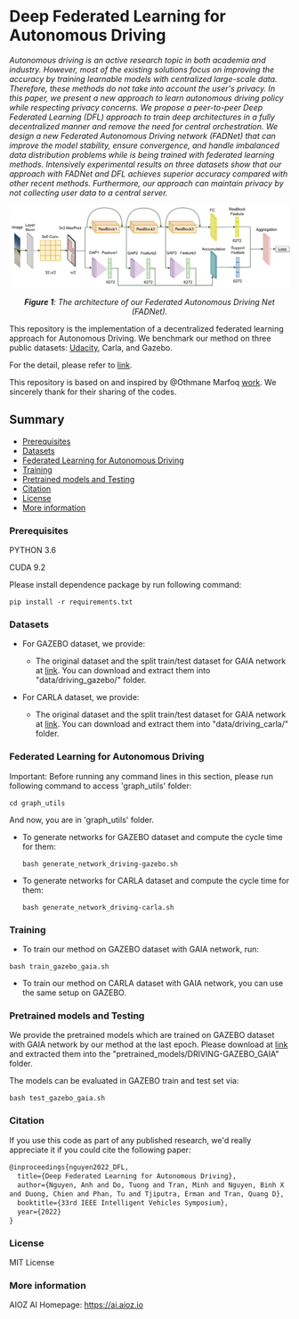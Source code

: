 # Deep Federated Learning for Autonomous Driving

*Autonomous driving is an active research topic in both academia and industry. However, most of the existing solutions focus on improving the accuracy by training learnable models with centralized large-scale data. Therefore, these methods do not take into account the user's privacy. In this paper, we present a new approach to learn autonomous driving policy while respecting privacy concerns. We propose a peer-to-peer Deep Federated Learning (DFL) approach to train deep architectures in a fully decentralized manner and remove the need for central orchestration. We design a new Federated Autonomous Driving network (FADNet) that can improve the model stability, ensure convergence, and handle imbalanced data distribution problems while is being trained with federated learning methods. Intensively experimental results on three datasets show that our approach with FADNet and DFL achieves superior accuracy compared with other recent methods. Furthermore, our approach can maintain privacy by not collecting user data to a central server.*

![Fig-1](misc/FADNet.png)
*<center>**Figure 1**: The architecture of our Federated Autonomous Driving Net (FADNet).</center>*

This repository is the implementation of a decentralized federated learning approach for Autonomous Driving. We benchmark our method on three public datasets: [Udacity](https://www.udacity.com/self-driving-car), Carla, and Gazebo.

For the detail, please refer to [link](https://arxiv.org/abs/2110.05754). 

This repository is based on and inspired by @Othmane Marfoq [work](https://github.com/omarfoq/communication-in-cross-silo-fl). We sincerely thank for their sharing of the codes.

## Summary

* [Prerequisites](#prerequisites)
* [Datasets](#datasets)
* [Federated Learning for Autonomous Driving](#federated-learning-for-autonomous-driving)
* [Training](#training)
* [Pretrained models and Testing](#pretrained-models-and-testing)
* [Citation](#citation)
* [License](#license)
* [More information](#more-information)

### Prerequisites

PYTHON 3.6

CUDA 9.2

Please install dependence package by run following command:
```
pip install -r requirements.txt
```

### Datasets

* For GAZEBO dataset, we provide:
    * The original dataset and the split train/test dataset for GAIA network at [link](https://vision.aioz.io/f/79afffd7fc444ba9ba0d/?dl=1). You can download and extract them into "data/driving_gazebo/" folder.

* For CARLA dataset, we provide:
    * The original dataset and the split train/test dataset for GAIA network at [link](https://vision.aioz.io/f/9091c519b3904a4695ab/?dl=1). You can download and extract them into "data/driving_carla/" folder.

### Federated Learning for Autonomous Driving

Important: Before running any command lines in this section, please run following command to access 'graph_utils' folder:
```
cd graph_utils
```
And now, you are in 'graph_utils' folder.
* To generate networks for GAZEBO dataset and compute the cycle time for them:
    ```
    bash generate_network_driving-gazebo.sh
    ```

* To generate networks for CARLA dataset and compute the cycle time for them:
    ```
    bash generate_network_driving-carla.sh
    ```

### Training

* To train our method on GAZEBO dataset with GAIA network, run:

```
bash train_gazebo_gaia.sh
```

* To train our method on CARLA dataset with GAIA network, you can use the same setup on GAZEBO.

### Pretrained models and Testing

We provide the pretrained models which are trained on GAZEBO dataset with GAIA network by our method at the last epoch. Please download at [link](https://vision.aioz.io/f/80fec6916dae4e34a397/?dl=1) and extracted them into the "pretrained_models/DRIVING-GAZEBO_GAIA" folder.

The models can be evaluated in GAZEBO train and test set via:
```
bash test_gazebo_gaia.sh
```

### Citation

If you use this code as part of any published research, we'd really appreciate it if you could cite the following paper:

```
@inproceedings{nguyen2022_DFL,
  title={Deep Federated Learning for Autonomous Driving},
  author={Nguyen, Anh and Do, Tuong and Tran, Minh and Nguyen, Binh X and Duong, Chien and Phan, Tu and Tjiputra, Erman and Tran, Quang D},
  booktitle={33rd IEEE Intelligent Vehicles Symposium},
  year={2022}
}
```

### License

MIT License

### More information
AIOZ AI Homepage: https://ai.aioz.io
